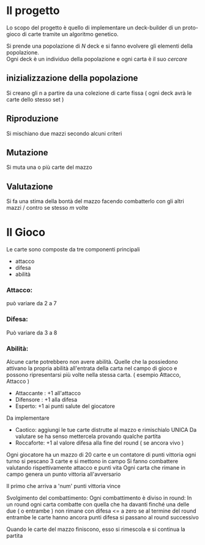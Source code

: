 # Il progetto
Lo scopo del progetto è quello di implementare un deck-builder di un proto-gioco di carte tramite un algoritmo genetico.

Si prende una popolazione di _N_ deck e si fanno evolvere gli elementi della popolazione.\
Ogni deck è un individuo della popolazione e ogni carta è il suo _cercare_

## inizializzazione della popolazione
Si creano gli n a partire da una colezione di carte fissa ( ogni deck avrà le carte dello stesso set )
## Riproduzione
Si mischiano due mazzi secondo alcuni criteri
## Mutazione
Si muta una o più carte del mazzo
## Valutazione
Si fa una stima della bontà del mazzo facendo combatterlo con gli altri mazzi / contro se stesso _m_ volte


#  Il  Gioco

Le carte sono composte da tre componenti principali
- attacco
- difesa
- abilità

### Attacco:
può variare da 2 a 7
### Difesa:
Può variare da 3 a 8
### Abilità:
Alcune carte potrebbero non avere abilità.
Quelle che la possiedono attivano la propria abilità all'entrata della carta nel campo di gioco
e possono ripresentarsi più volte nella stessa carta. ( esempio Attacco, Attacco )

- Attaccante : +1 all'attacco
- Difensore : +1 alla difesa
- Esperto: +1 ai punti salute del giocatore


 Da implementare
- Caotico: aggiungi le tue carte distrutte al mazzo e rimischialo  UNICA
        Da valutare se ha senso mettercela provando qualche partita
- Roccaforte: +1 al valore difesa alla fine del round ( se ancora vivo )


Ogni giocatore ha un mazzo di 20 carte e un contatore di punti vittoria
ogni turno si pescano 3 carte e si mettono in campo 
Si fanno combattere valutando rispettivamente attacco e punti vita
Ogni carta che rimane in campo genera un punto vittoria all'avversario

Il primo che arriva a 'num' punti vittoria vince

Svolgimento del combattimento:
Ogni combattimento è diviso in round:
In un round ogni carta combatte con quella che ha davanti finché una delle due ( o entrambe ) non rimane con difesa <= a zero
se al termine del round entrambe le carte hanno ancora punti difesa si passano al round successivo


Quando le carte del mazzo finiscono, esso si rimescola e si continua la partita